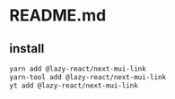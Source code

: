 # README.md

    

## install

```bash
yarn add @lazy-react/next-mui-link
yarn-tool add @lazy-react/next-mui-link
yt add @lazy-react/next-mui-link
```

